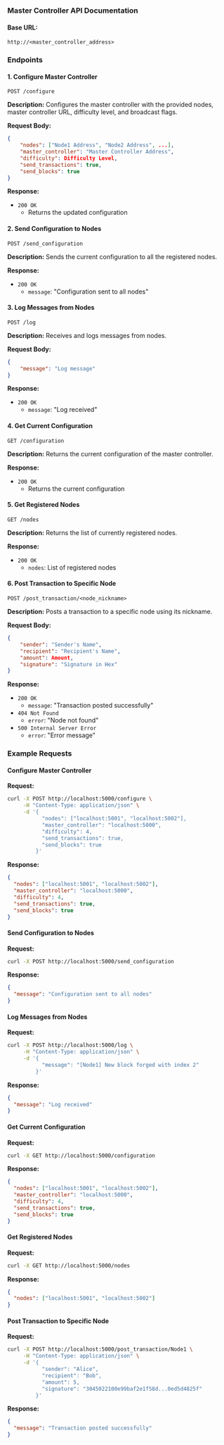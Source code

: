 ### Master Controller API Documentation

#### **Base URL:** 
```
http://<master_controller_address>
```

### **Endpoints**

#### 1. **Configure Master Controller**
```
POST /configure
```
**Description:**
Configures the master controller with the provided nodes, master controller URL, difficulty level, and broadcast flags.

**Request Body:**
```json
{
    "nodes": ["Node1 Address", "Node2 Address", ...],
    "master_controller": "Master Controller Address",
    "difficulty": Difficulty Level,
    "send_transactions": true,
    "send_blocks": true
}
```
**Response:**
- `200 OK`
  - Returns the updated configuration

#### 2. **Send Configuration to Nodes**
```
POST /send_configuration
```
**Description:**
Sends the current configuration to all the registered nodes.

**Response:**
- `200 OK`
  - `message`: "Configuration sent to all nodes"

#### 3. **Log Messages from Nodes**
```
POST /log
```
**Description:**
Receives and logs messages from nodes.

**Request Body:**
```json
{
    "message": "Log message"
}
```
**Response:**
- `200 OK`
  - `message`: "Log received"

#### 4. **Get Current Configuration**
```
GET /configuration
```
**Description:**
Returns the current configuration of the master controller.

**Response:**
- `200 OK`
  - Returns the current configuration

#### 5. **Get Registered Nodes**
```
GET /nodes
```
**Description:**
Returns the list of currently registered nodes.

**Response:**
- `200 OK`
  - `nodes`: List of registered nodes

#### 6. **Post Transaction to Specific Node**
```
POST /post_transaction/<node_nickname>
```
**Description:**
Posts a transaction to a specific node using its nickname.

**Request Body:**
```json
{
    "sender": "Sender's Name",
    "recipient": "Recipient's Name",
    "amount": Amount,
    "signature": "Signature in Hex"
}
```
**Response:**
- `200 OK`
  - `message`: "Transaction posted successfully"
- `404 Not Found`
  - `error`: "Node not found"
- `500 Internal Server Error`
  - `error`: "Error message"

### **Example Requests**

#### **Configure Master Controller**

**Request:**
```bash
curl -X POST http://localhost:5000/configure \
     -H "Content-Type: application/json" \
     -d '{
           "nodes": ["localhost:5001", "localhost:5002"],
           "master_controller": "localhost:5000",
           "difficulty": 4,
           "send_transactions": true,
           "send_blocks": true
         }'
```

**Response:**
```json
{
  "nodes": ["localhost:5001", "localhost:5002"],
  "master_controller": "localhost:5000",
  "difficulty": 4,
  "send_transactions": true,
  "send_blocks": true
}
```

#### **Send Configuration to Nodes**

**Request:**
```bash
curl -X POST http://localhost:5000/send_configuration
```

**Response:**
```json
{
  "message": "Configuration sent to all nodes"
}
```

#### **Log Messages from Nodes**

**Request:**
```bash
curl -X POST http://localhost:5000/log \
     -H "Content-Type: application/json" \
     -d '{
           "message": "[Node1] New block forged with index 2"
         }'
```

**Response:**
```json
{
  "message": "Log received"
}
```

#### **Get Current Configuration**

**Request:**
```bash
curl -X GET http://localhost:5000/configuration
```

**Response:**
```json
{
  "nodes": ["localhost:5001", "localhost:5002"],
  "master_controller": "localhost:5000",
  "difficulty": 4,
  "send_transactions": true,
  "send_blocks": true
}
```

#### **Get Registered Nodes**

**Request:**
```bash
curl -X GET http://localhost:5000/nodes
```

**Response:**
```json
{
  "nodes": ["localhost:5001", "localhost:5002"]
}
```

#### **Post Transaction to Specific Node**

**Request:**
```bash
curl -X POST http://localhost:5000/post_transaction/Node1 \
     -H "Content-Type: application/json" \
     -d '{
           "sender": "Alice",
           "recipient": "Bob",
           "amount": 5,
           "signature": "3045022100e99baf2e1f58d...0ed5d4825f"
         }'
```

**Response:**
```json
{
  "message": "Transaction posted successfully"
}
```

